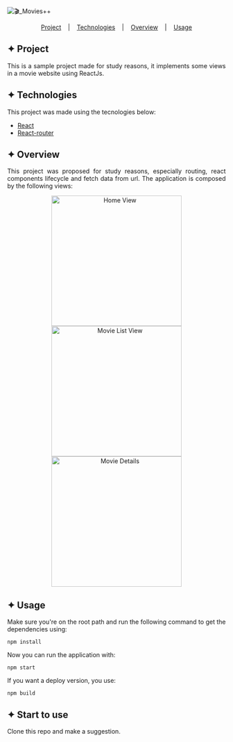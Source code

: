 ![🎬_Movies++](https://user-images.githubusercontent.com/32853995/195948617-096220bf-63d9-4a97-bf67-f3af867a4ac0.png)
          
<p align="center">
  <a href="#-project">Project</a>
  &nbsp;&nbsp;&nbsp;|&nbsp;&nbsp;&nbsp;
  <a href="#-technologies">Technologies</a>
  &nbsp;&nbsp;&nbsp;|&nbsp;&nbsp;&nbsp;
  <a href="#-overview">Overview</a>
  &nbsp;&nbsp;&nbsp;|&nbsp;&nbsp;&nbsp;
  <a href="#-usage">Usage</a>
</p>

## ✦ Project
<p align="justify">
This is a sample project made for study reasons, it implements some views in a movie website using ReactJs.
</p>

## ✦ Technologies
This project was made using the tecnologies below:
- [React](https://reactjs.org/)
- [React-router](https://reactrouter.com/en/main)

## ✦ Overview
<p align="justify">
  This project was proposed for study reasons, especially routing, react components lifecycle and fetch data from url. The application is composed by the following views:
</p>

<p align="middle">
<img alt="Home View" title="App" src="https://user-images.githubusercontent.com/32853995/195950985-534d282b-e3a2-4502-b34c-e968a2dd70fe.png" width="300"/>
<img alt="Movie List View" title="App" src="https://user-images.githubusercontent.com/32853995/195950976-3524ab30-dfea-4d3b-b55a-b2fb5c08154d.png" width="300"/>
<img alt="Movie Details" title="App" src="https://user-images.githubusercontent.com/32853995/195951122-6b5b4ef1-9773-4a2e-9edc-26ee9ea069be.png" width="300"/>
</p>

## ✦ Usage

<p align="justify">
Make sure you're on the root path and run the following command to get the dependencies using:
</p>

```
npm install
```

<p align="justify">
Now you can run the application with:
</p>

```
npm start
```

<p align="justify">
If you want a deploy version, you use:
</p>

```
npm build
```

## ✦ Start to use

<p align="justify">
Clone this repo and make a suggestion.
</p>
